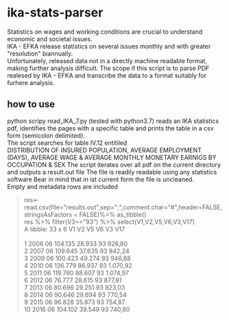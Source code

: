 # ika-stats-parser
Statistics on wages and working conditions are crucial to understand economic and societal issues.  
IKA - EFKA release statistics on several issues monthly and with greater "resolution" biannually.  
Unfortunately, released data not in a directly machine readable format, making further analysis difficult.
The scope if this script is to parse PDF realesed by IKA - EFKA and transcribe the data to a format suitably for furhere analysis.  
## how to use
python scripy read_IKA_7.py (tested with python3.7) reads an IKA statistics pdf, identifies the pages with a specific
table and prints the table in a csv form (semicolon delimited).  
The script searches for table IV.12 entitiled  
DISTRIBUTION OF INSURED POPULATION, AVERAGE EMPLOYMENT (DAYS), AVERAGE WAGE & AVERAGE MONTHLY MONETARY EARNIGS BY OCCUPATION & SEX
The script iterates over all pdf on the current directory and outputs a result.out file
The file is readily readable using any statistics software
Bear in mind that in ist current form the file is uncleaned.  
Empty and metadata rows are included  
> res<-read.csv(file="results.out",sep=";",comment.char="#",header=FALSE,stringsAsFactors = FALSE)%>% as_tibble()  
> res %>% filter(V3=="93") %>% select(V1,V2,V5,V6,V3,V17)  
A tibble: 33 x 6
   V1    V2    V5      V6     V3    V17       
   <chr> <chr> <chr>   <chr>  <chr> <chr>     
 1 2006  06    104.135 28.933 93    926,80    
 2 2007  06    109.645 37.635 93    942,24    
 3 2009  06    100.423 49.274 93    946,88    
 4 2010  06    126.779 86.937 93    1.070,92  
 5 2011  06    119.760 88.607 93    1.074,97  
 6 2012  06    76.777  28.615 93    877,81    
 7 2013  06    80.696  29.251 93    823,03    
 8 2014  06    90.646  29.694 93    770,54    
 9 2015  06    96.828  35.873 93    754,87    
10 2016  06    104.102 39.549 93    740,80   
  
 
